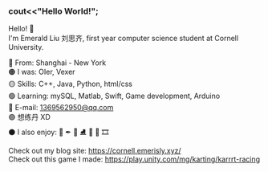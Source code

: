 ### cout<<"Hello World!";

Hello! 🌼  
I'm Emerald Liu 刘思齐, first year computer science student at Cornell University.

🔴 From: Shanghai - New York  
🟠 I was: OIer, Vexer  
🟡 Skills: C++, Java, Python, html/css  
🟢 Learning: mySQL, Matlab, Swift, Game development, Arduino  
🔵 E-mail: 1369562950@qq.com  
🟣 想练丹 XD   
⚫ I also enjoy: 🎨 ✒ 🏀  ⛸ 🎹 🎸 🎞  


Check out my blog site:
https://cornell.emerisly.xyz/  
Check out this game I made:
https://play.unity.com/mg/karting/karrrt-racing  
